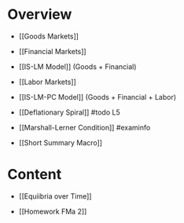 # Overview
- [[Goods Markets]]
- [[Financial Markets]]
- [[IS-LM Model]] (Goods + Financial)
- [[Labor Markets]]
- [[IS-LM-PC Model]] (Goods + Financial + Labor)
- [[Deflationary Spiral]] #todo L5
- [[Marshall-Lerner Condition]] #examinfo

- [[Short Summary Macro]]
# Content
- [[Equiibria over Time]]

- [[Homework FMa 2]]